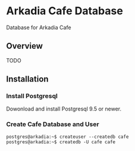 # Arkadia Cafe Database
Database for Arkadia Cafe

## Overview
TODO

## Installation

### Install Postgresql

Dowonload and install Postgresql 9.5 or newer.

### Create Cafe Database and User

```
postgres@arkadia:~$ createuser --createdb cafe
postgres@arkadia:~$ createdb -U cafe cafe
```
